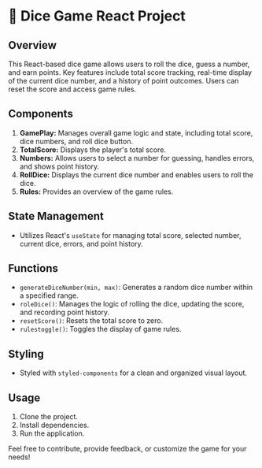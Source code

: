 # 🎲 Dice Game React Project

## Overview

This React-based dice game allows users to roll the dice, guess a number, and earn points. Key features include total score tracking, real-time display of the current dice number, and a history of point outcomes. Users can reset the score and access game rules.

## Components

1. **GamePlay:** Manages overall game logic and state, including total score, dice numbers, and roll dice button.
2. **TotalScore:** Displays the player's total score.
3. **Numbers:** Allows users to select a number for guessing, handles errors, and shows point history.
4. **RollDice:** Displays the current dice number and enables users to roll the dice.
5. **Rules:** Provides an overview of the game rules.

## State Management

- Utilizes React's `useState` for managing total score, selected number, current dice, errors, and point history.

## Functions

- `generateDiceNumber(min, max)`: Generates a random dice number within a specified range.
- `roleDice()`: Manages the logic of rolling the dice, updating the score, and recording point history.
- `resetScore()`: Resets the total score to zero.
- `rulestoggle()`: Toggles the display of game rules.

## Styling

- Styled with `styled-components` for a clean and organized visual layout.

## Usage

1. Clone the project.
2. Install dependencies.
3. Run the application.

Feel free to contribute, provide feedback, or customize the game for your needs!
